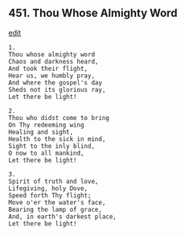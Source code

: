 
## 451.  Thou Whose Almighty Word
[edit](https://docs.google.com/document/d/1VkDI2gQxa5eFW9LHQpzDgE7l0Y_Ly0QG/edit?mode=html)



    1.
    Thou whose almighty word 
    Chaos and darkness heard, 
    And took their flight, 
    Hear us, we humbly pray, 
    And where the gospel's day 
    Sheds not its glorious ray, 
    Let there be light! 

    2.
    Thou who didst come to bring 
    On Thy redeeming wing 
    Healing and sight, 
    Health to the sick in mind, 
    Sight to the inly blind, 
    O now to all mankind, 
    Let there be light! 

    3.
    Spirit of truth and love, 
    Lifegiving, holy Dove, 
    Speed forth Thy flight; 
    Move o'er the water's face, 
    Bearing the lamp of grace, 
    And, in earth's darkest place, 
    Let there be light!
